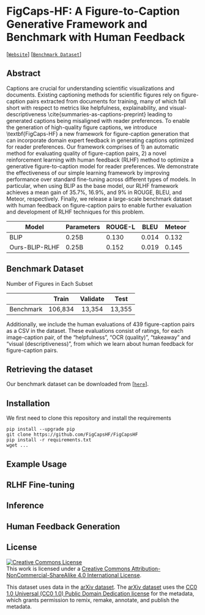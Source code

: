 # FigCaps-HF: A Figure-to-Caption Generative Framework and Benchmark with Human Feedback

<!-- [[`Paper`]()]  [[`BibTex`]()]  -->
[[`Website`](https://figcapshf.github.io/)] [[`Benchmark Dataset`](https://figshare.com/s/c034fd77bea9475319cb)]

## Abstract
Captions are crucial for understanding scientific visualizations and documents.
Existing captioning methods for scientific figures rely on figure-caption pairs extracted from documents for training, many of which fall short with respect to metrics like helpfulness, explainability, and visual-descriptiveness \cite{summaries-as-captions-preprint} leading to generated captions being misaligned with reader preferences. 
To enable the generation of high-quality figure captions, we introduce \textbf{FigCaps-HF} a new framework for figure-caption generation that can incorporate domain expert feedback in generating captions optimized for reader preferences. 
Our framework comprises of 1) an automatic method for evaluating quality of figure-caption pairs, 2) a novel reinforcement learning with human feedback (RLHF) method to optimize a generative figure-to-caption model for reader preferences.
We demonstrate the effectiveness of our simple learning framework by improving performance over standard fine-tuning across different types of models. 
In particular, when using BLIP as the base model, our RLHF framework achieves a mean gain of 35.7\%, 16.9\%, and 9\% in ROUGE, BLEU, and Meteor, respectively. 
Finally, we release a large-scale benchmark dataset with human feedback on figure-caption pairs to enable further evaluation and development of RLHF techniques for this problem.

| Model            | Parameters | ROUGE-L | BLEU   | Meteor |
|------------------|------------|---------|--------|--------|
| BLIP             | 0.25B      | 0.130   | 0.014  | 0.132  |
| Ours-BLIP-RLHF   | 0.25B      | 0.152   | 0.019  | 0.145  |

## Benchmark Dataset

Number of Figures in Each Subset

|                         |  Train  | Validate |  Test  |
|------------------------:|:-------:|:--------:|:------:|
| Benchmark               | 106,834 |  13,354  | 13,355 |

Additionally, we include the human evaluations of 439 figure-caption pairs as a CSV in the dataset. These evaluations consist of ratings, for each image-caption pair, of the “helpfulness”, “OCR (quality)”, “takeaway” and “visual (descriptiveness)”, from which we learn about human feedback for figure-caption pairs. 

## Retrieving the dataset
Our benchmark dataset can be downloaded from [[`here`](https://figshare.com/s/c034fd77bea9475319cb)].

## Installation 
We first need to clone this repository and install the requirements
```shell
pip install --upgrade pip
git clone https://github.com/FigCapsHF/FigCapsHF
pip install -r requirements.txt
wget ... 
```

## Example Usage
## RLHF Fine-tuning
## Inference
## Human Feedback Generation
## License

<a rel="license" href="http://creativecommons.org/licenses/by-nc-sa/4.0/"><img alt="Creative Commons License" style="border-width:0" src="https://i.creativecommons.org/l/by-nc-sa/4.0/88x31.png" /></a><br />This work is licensed under a <a rel="license" href="http://creativecommons.org/licenses/by-nc-sa/4.0/">Creative Commons Attribution-NonCommercial-ShareAlike 4.0 International License</a>.
  
This dataset uses data in the [arXiv dataset](https://www.kaggle.com/Cornell-University/arxiv).
The [arXiv dataset](https://www.kaggle.com/Cornell-University/arxiv) uses the [CC0 1.0 Universal (CC0 1.0) Public Domain Dedication license](https://creativecommons.org/publicdomain/zero/1.0/) for the metadata, which grants permission to remix, remake, annotate, and publish the metadata.

<!-- Another way for Training. -->
<!-- Here we are using BLIP as a sample model for training using Pytorch's native DataLoader library combined with Huggingface's dataset class. It also has a training loop. User can provide arguments for their desired functionality as shown in the script below. To change the the number of epochs and learning rate, modify config variable in train_blip.py.
```shell
python train_blip.py --f16 --output_dir output

```

## Inference
（after downloading and setting up the dataset) To predict a scientific caption from an scientific image, and if the user desire to use other models for inference, please make the modification in inference.py. Below, we will provide a pre-trained BLIP model trained on this benchmark dataset and make simple inference using the model provided.
```shell 
./pred.sh
cd BLIP
```
Now use this [link](https://drive.google.com/file/d/1FZh95Xeyt3RlaYs_TeeiiSPwYvAuGogQ/view?usp=share_link) to download our model, and place it under directory BLIP, and use the following script to do an inference on the sample.png
```shell
python inference.py sample.png
```
If running on a CPU, the expected result is *the results of comparing oa and noa in terms of mean of error.* (on seed 42).

![Sample Scientific figure](/Figures/sample.png)  -->
